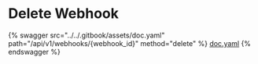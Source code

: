 # Delete Webhook

{% swagger src="../../.gitbook/assets/doc.yaml" path="/api/v1/webhooks/{webhook_id}" method="delete" %}
[doc.yaml](../../.gitbook/assets/doc.yaml)
{% endswagger %}
